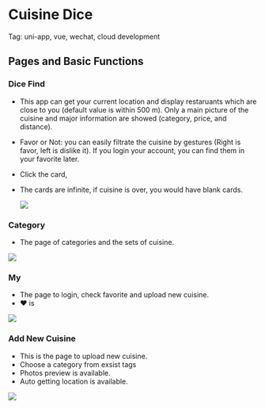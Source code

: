 # Cuisine Dice

Tag: uni-app, vue, wechat, cloud development

## Pages and Basic Functions

### Dice Find

-   This app can get your current location and display restaruants which are close to you (default value is within 500 m). Only a main picture of the cuisine and major information are showed (category, price, and distance).
-   Favor or Not: you can easily filtrate the cuisine by gestures (Right is favor, left is dislike it). If you login your account, you can find them in your favorite later.
-   Click the card,&#x20;
-   The cards are infinite, if cuisine is over, you would have blank cards.

    ![](image/457cda8ccd553fb28a20ec07bdf7832_12z5j_SZDc.jpg)

### Category

-   The page of categories and the sets of cuisine.

![](image/6ec0727d292a352fab1897d633e1a0d_4m3g6iBoGG.jpg)

### My

-   The page to login, check favorite and upload new cuisine.
-   ♥ is&#x20;

![](image/653689c999eb80d4c590214079dafc5_3vfcHYbWL6.jpg)

### Add New Cuisine

-   This is the page to upload new cuisine.
-   Choose a category from exsist tags
-   Photos preview is available.&#x20;
-   Auto getting location is available.

![](image/f24d0155ace8d9e50117196af01afe0_qPZMGRAoYF.jpg)
